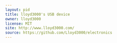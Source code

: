 ```yaml
---
layout: pid
title: lloyd3000's USB device
owner: lloyd3000
license: MIT
site: http://www.lloyd3000.com/
source: https://github.com/Lloyd3000/electronics
---
```

